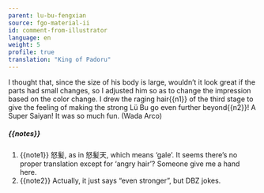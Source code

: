 ```yaml
---
parent: lu-bu-fengxian
source: fgo-material-ii
id: comment-from-illustrator
language: en
weight: 5
profile: true
translation: "King of Padoru"
---
```


I thought that, since the size of his body is large, wouldn’t it look great if the parts had small changes, so I adjusted him so as to change the impression based on the color change. I drew the raging hair{{n1}} of the third stage to give the feeling of making the strong Lü Bu go even further beyond{{n2}}! A Super Saiyan! It was so much fun. (Wada Arco)

##### {{notes}}

1. {{note1}} 怒髪, as in 怒髪天, which means ‘gale’. It seems there’s no proper translation except for ‘angry hair’? Someone give me a hand here.
2. {{note2}} Actually, it just says “even stronger”, but DBZ jokes.
